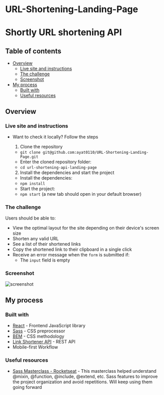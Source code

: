 # URL-Shortening-Landing-Page
# Shortly URL shortening API

## Table of contents

- [Overview](#overview)
  - [Live site and instructions](#live-site-and-instructions)
  - [The challenge](#the-challenge)
  - [Screenshot](#screenshot)
- [My process](#my-process)
  - [Built with](#built-with)
  - [Useful resources](#useful-resources)
 

## Overview

### Live site and instructions

- Want to check it locally? Follow the steps
  1. Clone the repository
    * `git clone git@github.com:ayat0110/URL-Shortening-Landing-Page.git`
    * Enter the cloned repository folder:
     * `cd url-shortening-api-landing-page`

  2. Install the dependencies and start the project
    * Install the dependencies:
     * `npm install`
    * Start the project:
     * `npm start` (a new tab should open in your default browser)

### The challenge

Users should be able to:

- View the optimal layout for the site depending on their device's screen size
- Shorten any valid URL
- See a list of their shortened links
- Copy the shortened link to their clipboard in a single click
- Receive an error message when the `form` is submitted if:
  - The `input` field is empty

### Screenshot

![screenshot](./screenshot.png)

## My process

### Built with

- [React](https://reactjs.org/) - Frontend JavaScript library
- [Sass](https://sass-lang.com/) - CSS preprocessor
- [BEM](http://getbem.com/introduction/) - CSS methodology
- [Link Shortener API](https://shrtco.de/) - REST API
- Mobile-first Workflow

### Useful resources

- [Sass Masterclass - Rocketseat](https://www.youtube.com/watch?v=BaI8dHUthLA) - This masterclass helped understand @mixin, @function, @include, @extend, etc. Sass features to improve the project organization and avoid repetitions. Will keep using them going forward

